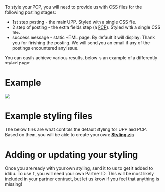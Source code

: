 To style your PCP, you will need to provide us with CSS files for the following posting stages:
<ul>
<li>1st step posting - the main UPP. Styled with a single CSS file.</li>
<li>2 step of posting - the extra fields step (a <a href="https://github.com/oneworldmarket/idibu-api/blob/master/posting-api/pcp.md" target="_blank">PCP</a>). Styled with a single CSS file.</li>
<li>success message - static HTML page. By default it will display: Thank you for finishing the posting. We will send you an email if any of the postings encountered any issue.</li>
</ul>
You can easily achieve various results, below is an example of a differently styled page:

<h1>Example</h1>
<img src="http://www.idibu.com/images/stories/Portal_logos/upppcpex1.png" />

<h1>Example styling files</h1>
The below files are what controls the default styling for UPP and PCP. Based on them, you will be able to create your own:
<strong><a href="https://github.com/oneworldmarket/idibu-api/files/4165623/Styling.zip" target="_blank">Styling.zip</a></strong>

<h1>Adding or updating your styling</h1>
Once you are ready with your own styling, send it to us to get it added to idibu. To use it, you will need your own Partner ID. This will be most likely included in your partner contract, but let us know if you feel that anything is missing!
